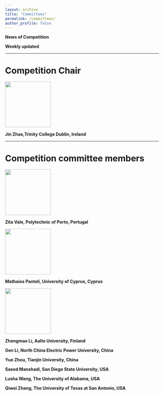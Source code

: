 ```yaml
---
layout: archive
title: "Committees"
permalink: /committees/
author_profile: false
---
```

**News of Competition**

**Weekly updated** 

---

# Competition Chair

<img src="https://pesdpcompetition.github.io/images/JinTCD.png" width="150" height="150"> 

**Jin Zhao,Trinity College Dublin, Ireland**


---

# Competition committee members

<img src="https://pesdpcompetition.github.io/images/Zita.jpg" width="150" height="150"> 

**Zita Vale, Polytechnic of Porto, Portugal**

<img src="https://pesdpcompetition.github.io/images/Mathaios.jpg" width="150" height="150"> 

**Mathaios Panteli, University of Cyprus, Cyprus**

<img src="https://pesdpcompetition.github.io/images/Zhengmao.jpg" width="150" height="150"> 

**Zhengmao Li, Aalto University, Finland**


**Gen Li, North China Electric Power University, China**

**Yue Zhou, Tianjin University, China**

**Saeed Manshadi, San Diego State University, USA**

**Lusha Wang, The University of Alabama, USA**

**Qiwei Zhang, The University of Texas at San Antonio, USA**

